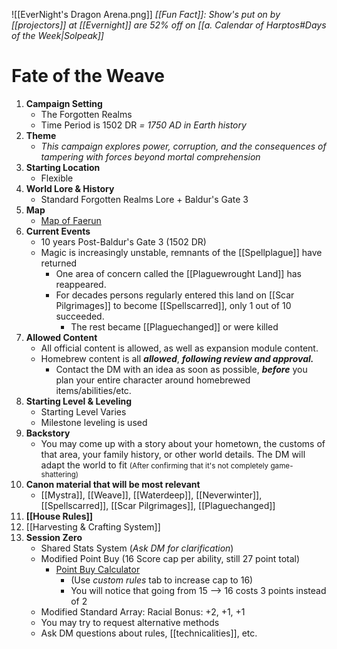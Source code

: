 ![[EverNight's Dragon Arena.png]]
*[[Fun Fact]]: Show's put on by [[projectors]] at [[Evernight]] are 52% off on [[a. Calendar of Harptos#Days of the Week|Solpeak]]*
# Fate of the Weave

1. **Campaign Setting**
	- The Forgotten Realms
	- Time Period is 1502 DR *= 1750 AD in Earth history*
3. **Theme**
	- *This campaign explores power, corruption, and the consequences of tampering with forces beyond mortal comprehension*
4. **Starting Location**
	- Flexible
5. **World Lore & History**
	- Standard Forgotten Realms Lore + Baldur's Gate 3 
6. **Map** 
	- [Map of Faerun](https://www.worldanvil.com/w/the-forgotten-realms-threedmensional/map/5b827051-c949-4d9c-8204-76bc85861fab)
7. **Current Events**
	- 10 years Post-Baldur's Gate 3 (1502 DR)
	- Magic is increasingly unstable, remnants of the [[Spellplague]] have returned
		- One area of concern called the [[Plaguewrought Land]] has reappeared. 
		- For decades persons regularly entered this land on [[Scar Pilgrimages]] to become [[Spellscarred]], only 1 out of 10 succeeded.
			- The rest became [[Plaguechanged]] or were killed
1. **Allowed Content**
	- All official content is allowed, as well as expansion module content. 
	- Homebrew content is all ***allowed***, ***following review and approval.*** 
		- Contact the DM with an idea as soon as possible, ***before*** you plan your entire character around homebrewed items/abilities/etc.
2. **Starting Level & Leveling**
	- Starting Level Varies
	- Milestone leveling is used
3. **Backstory** 
	- You may come up with a story about your hometown, the customs of that area, your family history, or other world details. The DM will adapt the world to fit <small>(After confirming that it's not completely game-shattering)<big>
4. **Canon material that will be most relevant** 
	- [[Mystra]], [[Weave]], [[Waterdeep]], [[Neverwinter]], [[Spellscarred]], [[Scar Pilgrimages]], [[Plaguechanged]]
6. **[[House Rules]]**
7. [[Harvesting & Crafting System]]
8.  **Session Zero**
	- Shared Stats System (*Ask DM for clarification*)
	- Modified Point Buy (16 Score cap per ability, still 27 point total) 
		- [Point Buy Calculator](https://chicken-dinner.com/5e/5e-point-buy.html) 
			- (Use *custom rules* tab to increase cap to 16)
			- You will notice that going from 15 --> 16 costs 3 points instead of 2
	- Modified Standard Array: Racial Bonus: +2, +1, +1
	- You may try to request alternative methods
	- Ask DM questions about rules, [[technicalities]], etc.

